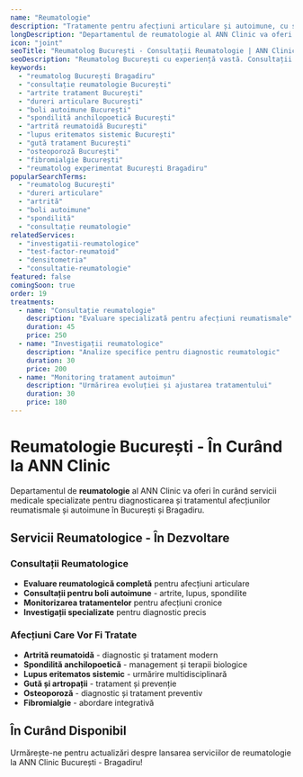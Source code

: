 ```yaml
---
name: "Reumatologie"
description: "Tratamente pentru afecțiuni articulare și autoimune, cu soluții moderne pentru dureri reumatismale"
longDescription: "Departamentul de reumatologie al ANN Clinic va oferi servicii medicale specializate pentru diagnosticarea și tratamentul afecțiunilor reumatismale și autoimune în București. Echipa noastră de reumatologi experimentați va utiliza tehnologie medicală avansată pentru investigații precise și tratamente personalizate."
icon: "joint"
seoTitle: "Reumatolog București - Consultații Reumatologie | ANN Clinic"
seoDescription: "Reumatolog București cu experiență vastă. Consultații reumatologie, artrite, spondilite, boli autoimune. În curând la ANN Clinic Bragadiru."
keywords:
  - "reumatolog București Bragadiru"
  - "consultație reumatologie București"
  - "artrite tratament București"
  - "dureri articulare București"
  - "boli autoimune București"
  - "spondilită anchilopoetică București"
  - "artrită reumatoidă București"
  - "lupus eritematos sistemic București"
  - "gută tratament București"
  - "osteoporoză București"
  - "fibromialgie București"
  - "reumatolog experimentat București Bragadiru"
popularSearchTerms:
  - "reumatolog București"
  - "dureri articulare"
  - "artrită"
  - "boli autoimune"
  - "spondilită"
  - "consultație reumatologie"
relatedServices:
  - "investigatii-reumatologice"
  - "test-factor-reumatoid"
  - "densitometria"
  - "consultatie-reumatologie"
featured: false
comingSoon: true
order: 19
treatments:
  - name: "Consultație reumatologie"
    description: "Evaluare specializată pentru afecțiuni reumatismale"
    duration: 45
    price: 250
  - name: "Investigații reumatologice"
    description: "Analize specifice pentru diagnostic reumatologic"
    duration: 30
    price: 200
  - name: "Monitoring tratament autoimun"
    description: "Urmărirea evoluției și ajustarea tratamentului"
    duration: 30
    price: 180
---
```


# Reumatologie București - În Curând la ANN Clinic

Departamentul de **reumatologie** al ANN Clinic va oferi în curând servicii medicale specializate pentru diagnosticarea și tratamentul afecțiunilor reumatismale și autoimune în București și Bragadiru.

## Servicii Reumatologice - În Dezvoltare

### Consultații Reumatologice

- **Evaluare reumatologică completă** pentru afecțiuni articulare
- **Consultații pentru boli autoimune** - artrite, lupus, spondilite
- **Monitorizarea tratamentelor** pentru afecțiuni cronice
- **Investigații specializate** pentru diagnostic precis

### Afecțiuni Care Vor Fi Tratate

- **Artrită reumatoidă** - diagnostic și tratament modern
- **Spondilită anchilopoetică** - management și terapii biologice
- **Lupus eritematos sistemic** - urmărire multidisciplinară
- **Gută și artropații** - tratament și prevenție
- **Osteoporoză** - diagnostic și tratament preventiv
- **Fibromialgie** - abordare integrativă

## În Curând Disponibil

Urmărește-ne pentru actualizări despre lansarea serviciilor de reumatologie la ANN Clinic București - Bragadiru!
